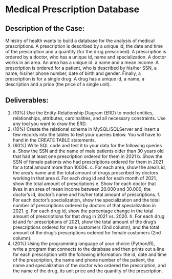 # Medical Prescription Database
## Description of the Case:
Ministry of health wants to build a database for the analysis of medical prescriptions. A prescription is described by a unique id, the date and time of the prescription and a quantity (for the drug prescribed). A prescription is ordered by a doctor, who has a unique id, name and specialization. A doctor works in an area. An area has a unique id. a name and a mean income. A prescription is ordered for a patient, who is described by his/her SSN, a name, his/her phone number, date of birth and gender. Finally, a prescription is for a single drug. A drug has a unique id, a name, a description and a price (the price of a single unit).
## Deliverables:
1. (10%) Use the Entity-Relationship Diagram (ERD) to model entities, relationships, attributes, cardinalities, and all necessary constraints. Use any tool you want to draw the ERD.
2. (10%) Create the relational schema in MySQL/SQLServer and insert a few records into the tables to test your queries below. You will have to hand in the CREATE TABLE statements.
3. (60%) Write SQL code and test it to your data for the following queries
a. Show the SSN and the name of male patients older than 30 years old that had at least one prescription ordered for them in 2021
b. Show the SSN of female patients who had prescriptions ordered for them in 2021 for a total amount more than 1000€.
c. For each area, show the area’s id, the area’s name and the total amount of drugs prescribed by doctors working in that area
d. For each drug id and for each month of 2021, show the total amount of prescriptions
e. Show for each doctor that lives in an area of mean income between 20.000 and 30.000, the doctor’s id, doctor’s name and his/her total amount of prescriptions.
f. For each doctor’s specialization, show the specialization and the total number of prescriptions ordered by doctors of that specialization in 2021.
g. For each drug id, show the percentage change in the total amount of prescriptions for that drug in 2021 vs. 2020.
h. For each drug id and for prescriptions of 2021, show the total amount of the drug’s prescriptions ordered for male customers (2nd column), and the total amount of the drug’s prescriptions ordered for female customers (2nd column).
4. (20%) Using the programming language of your choice (Python/R), write a program that connects to the database and then prints out a line for each prescription with the following information: the id, date and time of the prescription, the name and phone number of the patient, the name and specialization of the doctor who ordered the prescription, and the name of the drug, its unit price and the quantity of the prescription.
